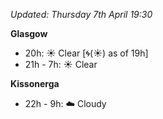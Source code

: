 *Updated: Thursday 7th April 19:30*

**Glasgow**

* 20h: :sunny: Clear [:cyclone:(:sunny:) as of 19h]
* 21h - 7h: :sunny: Clear

**Kissonerga**

* 22h - 9h: :cloud: Cloudy
